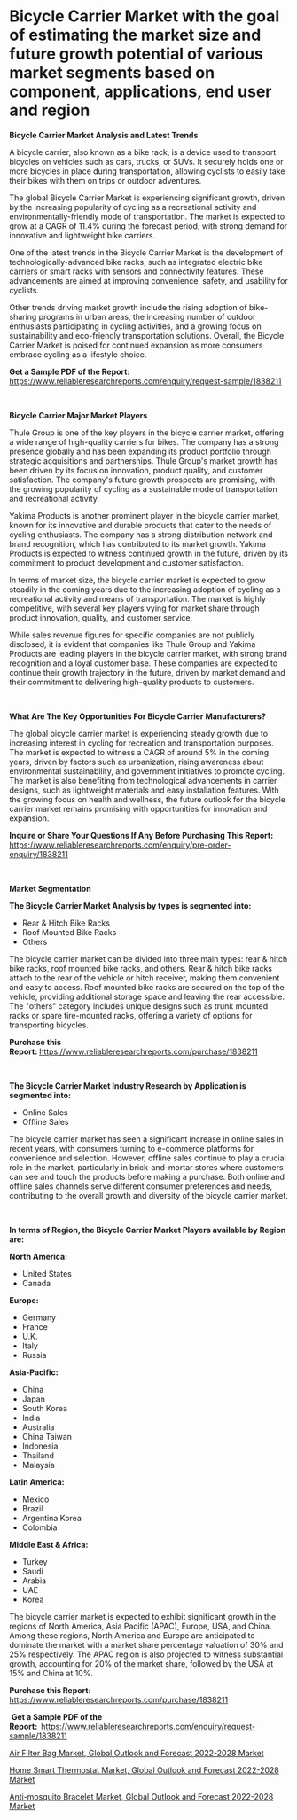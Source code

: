 <p><h1>Bicycle Carrier Market with the goal of estimating the market size and future growth potential of various market segments based on component, applications, end user and region</h1></p><p><strong>Bicycle Carrier Market Analysis and Latest Trends</strong></p>
<p><p>A bicycle carrier, also known as a bike rack, is a device used to transport bicycles on vehicles such as cars, trucks, or SUVs. It securely holds one or more bicycles in place during transportation, allowing cyclists to easily take their bikes with them on trips or outdoor adventures.</p><p>The global Bicycle Carrier Market is experiencing significant growth, driven by the increasing popularity of cycling as a recreational activity and environmentally-friendly mode of transportation. The market is expected to grow at a CAGR of 11.4% during the forecast period, with strong demand for innovative and lightweight bike carriers.</p><p>One of the latest trends in the Bicycle Carrier Market is the development of technologically-advanced bike racks, such as integrated electric bike carriers or smart racks with sensors and connectivity features. These advancements are aimed at improving convenience, safety, and usability for cyclists.</p><p>Other trends driving market growth include the rising adoption of bike-sharing programs in urban areas, the increasing number of outdoor enthusiasts participating in cycling activities, and a growing focus on sustainability and eco-friendly transportation solutions. Overall, the Bicycle Carrier Market is poised for continued expansion as more consumers embrace cycling as a lifestyle choice.</p></p>
<p><strong>Get a Sample PDF of the Report:&nbsp;</strong> <a href="https://www.reliableresearchreports.com/enquiry/request-sample/1838211">https://www.reliableresearchreports.com/enquiry/request-sample/1838211</a></p>
<p>&nbsp;</p>
<p><strong>Bicycle Carrier Major Market Players</strong></p>
<p><p>Thule Group is one of the key players in the bicycle carrier market, offering a wide range of high-quality carriers for bikes. The company has a strong presence globally and has been expanding its product portfolio through strategic acquisitions and partnerships. Thule Group's market growth has been driven by its focus on innovation, product quality, and customer satisfaction. The company's future growth prospects are promising, with the growing popularity of cycling as a sustainable mode of transportation and recreational activity.</p><p>Yakima Products is another prominent player in the bicycle carrier market, known for its innovative and durable products that cater to the needs of cycling enthusiasts. The company has a strong distribution network and brand recognition, which has contributed to its market growth. Yakima Products is expected to witness continued growth in the future, driven by its commitment to product development and customer satisfaction.</p><p>In terms of market size, the bicycle carrier market is expected to grow steadily in the coming years due to the increasing adoption of cycling as a recreational activity and means of transportation. The market is highly competitive, with several key players vying for market share through product innovation, quality, and customer service.</p><p>While sales revenue figures for specific companies are not publicly disclosed, it is evident that companies like Thule Group and Yakima Products are leading players in the bicycle carrier market, with strong brand recognition and a loyal customer base. These companies are expected to continue their growth trajectory in the future, driven by market demand and their commitment to delivering high-quality products to customers.</p></p>
<p>&nbsp;</p>
<p><strong>What Are The Key Opportunities For Bicycle Carrier Manufacturers?</strong></p>
<p><p>The global bicycle carrier market is experiencing steady growth due to increasing interest in cycling for recreation and transportation purposes. The market is expected to witness a CAGR of around 5% in the coming years, driven by factors such as urbanization, rising awareness about environmental sustainability, and government initiatives to promote cycling. The market is also benefiting from technological advancements in carrier designs, such as lightweight materials and easy installation features. With the growing focus on health and wellness, the future outlook for the bicycle carrier market remains promising with opportunities for innovation and expansion.</p></p>
<p><strong>Inquire or Share Your Questions If Any Before Purchasing This Report:</strong> <a href="https://www.reliableresearchreports.com/enquiry/pre-order-enquiry/1838211">https://www.reliableresearchreports.com/enquiry/pre-order-enquiry/1838211</a></p>
<p>&nbsp;</p>
<p><strong>Market Segmentation</strong></p>
<p><strong>The Bicycle Carrier Market Analysis by types is segmented into:</strong></p>
<p><ul><li>Rear & Hitch Bike Racks</li><li>Roof Mounted Bike Racks</li><li>Others</li></ul></p>
<p><p>The bicycle carrier market can be divided into three main types: rear & hitch bike racks, roof mounted bike racks, and others. Rear & hitch bike racks attach to the rear of the vehicle or hitch receiver, making them convenient and easy to access. Roof mounted bike racks are secured on the top of the vehicle, providing additional storage space and leaving the rear accessible. The "others" category includes unique designs such as trunk mounted racks or spare tire-mounted racks, offering a variety of options for transporting bicycles.</p></p>
<p><strong>Purchase this Report:&nbsp;</strong><a href="https://www.reliableresearchreports.com/purchase/1838211">https://www.reliableresearchreports.com/purchase/1838211</a></p>
<p>&nbsp;</p>
<p><strong>The Bicycle Carrier Market Industry Research by Application is segmented into:</strong></p>
<p><ul><li>Online Sales</li><li>Offline Sales</li></ul></p>
<p><p>The bicycle carrier market has seen a significant increase in online sales in recent years, with consumers turning to e-commerce platforms for convenience and selection. However, offline sales continue to play a crucial role in the market, particularly in brick-and-mortar stores where customers can see and touch the products before making a purchase. Both online and offline sales channels serve different consumer preferences and needs, contributing to the overall growth and diversity of the bicycle carrier market.</p></p>
<p>&nbsp;</p>
<p><strong>In terms of Region, the Bicycle Carrier Market Players available by Region are:</strong></p>
<p>
    <p> <strong> North America: </strong>
        <ul>
            <li>United States</li>
            <li>Canada</li>
        </ul>
        </p> 
    <p> <strong> Europe: </strong>
        <ul>
            <li>Germany</li>
            <li>France</li>
            <li>U.K.</li>
            <li>Italy</li>
            <li>Russia</li>
        </ul>
        </p> 
    <p> <strong> Asia-Pacific: </strong>
        <ul>
            <li>China</li>
            <li>Japan</li>
            <li>South Korea</li>
            <li>India</li>
            <li>Australia</li>
            <li>China Taiwan</li>
            <li>Indonesia</li>
            <li>Thailand</li>
            <li>Malaysia</li>
        </ul>
        </p> 
    <p> <strong> Latin America: </strong>
        <ul>
            <li>Mexico</li>
            <li>Brazil</li>
            <li>Argentina Korea</li>
            <li>Colombia</li>
        </ul>
        </p> 
    <p> <strong> Middle East & Africa: </strong>
        <ul>
            <li>Turkey</li>
            <li>Saudi</li>
            <li>Arabia</li>
            <li>UAE</li>
            <li>Korea</li>
        </ul>
    </p>
    </p>
<p><p>The bicycle carrier market is expected to exhibit significant growth in the regions of North America, Asia Pacific (APAC), Europe, USA, and China. Among these regions, North America and Europe are anticipated to dominate the market with a market share percentage valuation of 30% and 25% respectively. The APAC region is also projected to witness substantial growth, accounting for 20% of the market share, followed by the USA at 15% and China at 10%.</p></p>
<p><strong>Purchase this Report: </strong><a href="https://www.reliableresearchreports.com/purchase/1838211">https://www.reliableresearchreports.com/purchase/1838211</a></p>
<p>&nbsp;<strong>Get a Sample PDF of the Report:&nbsp;&nbsp;</strong><a href="https://www.reliableresearchreports.com/enquiry/request-sample/1838211">https://www.reliableresearchreports.com/enquiry/request-sample/1838211</a></p>
<p><strong></strong></p>
<p><p><a href="https://view.publitas.com/reportprime-1/air-filter-bag-market-global-outlook-and-forecast-2022-2028-market-share-market-new-trends-analysis-report-by-type-by-application-by-end-use-by-region-and-segment-forecasts-2023-2030/">Air Filter Bag Market, Global Outlook and Forecast 2022-2028 Market</a></p><p><a href="https://view.publitas.com/reportprime-1/home-smart-thermostat-market-global-outlook-and-forecast-2022-2028-market-size-share-trends-analysis-report-by-application-regional-outlook-competitive-strategies-and-segment-forecasts-2023-2030/">Home Smart Thermostat Market, Global Outlook and Forecast 2022-2028 Market</a></p><p><a href="https://view.publitas.com/reportprime-1/global-anti-mosquito-bracelet-market-global-outlook-and-forecast-2022-2028-market-by-types-applications-and-major-players-with-regional-growth-rate-analysis-and-development-situation-from-2023-to-2030/">Anti-mosquito Bracelet Market, Global Outlook and Forecast 2022-2028 Market</a></p></p>